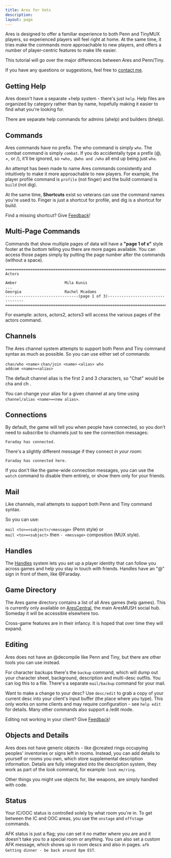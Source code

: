```yaml
---
title: Ares for Vets
description:
layout: page
---
```


Ares is designed to offer a familiar experience to both Penn and TinyMUX players, so experienced players will feel right at home. At the same time, it tries make the commands more approachable to new players, and offers a number of player-centric features to make life easier.

This tutorial will go over the major differences between Ares and Penn/Tiny.

If you have any questions or suggestions, feel free to [contact me](/feedback).

## Getting Help

Ares doesn't have a separate +help system - there's just `help`.   Help files are organized by category rather than by name, hopefully making it easier to find what you're looking for.  

There are separate help commands for admins (ahelp) and builders (bhelp). 

## Commands

Ares commands have no prefix.  The who command is simply `who`. The combat command is simply `combat`. If you do accidentally type a prefix (@, +, or /), it’ll be ignored, so `+who, @who and /who` all end up being just `who`.

An attempt has been made to name Ares commands consistently and intuitively to make it more approachable to new players.  For example, the player profile command is `profile` (not finger) and the build command is `build` (not dig).  

At the same time, **Shortcuts** exist so veterans can use the command names you're used to.  Finger is just a shortcut for profile, and dig is a shortcut for build.  

Find a missing shortcut?  Give [Feedback](/feedback)!

## Multi-Page Commands

Commands that show multiple pages of data will have a **"page 1 of x"** style footer at the bottom telling you there are more pages available.  You can access those pages simply by putting the page number after the commands (without a space).

    ==============================================================================
    Actors
    
    Amber                     Mila Kunis
    ...
    Georgia                   Rachel Mcadams
    --------------------------------(page 1 of 3)---------------------------------
    ==============================================================================

For example:   actors, actors2, actors3 will access the various pages of the actors command.

## Channels

The Ares channel system attempts to support both Penn and Tiny command syntax as much as possible.  So you can use either set of commands:

`chan/who <name>`
`chan/join <name>`
`<alias> who`  
`addcom <name>=<alias>` 

The default channel alias is the first 2 and 3 characters, so "Chat" would be cha <msg> and ch <msg>.  

You can change your alias for a given channel at any time using `channel/alias <name>=<new alias>`.

## Connections

By default, the game will tell you when people have connected, so you don't need to subscribe to channels just to see the connection messages:

    Faraday has connected.

There's a slightly different message if they connect *in your room*:

    Faraday has connected here.

If you don't like the game-wide connection messages, you can use the `watch` command to disable them entirely, or show them only for your friends.

## Mail

Like channels, mail attempts to support both Penn and Tiny command syntax.

So you can use:

`mail <to>=<subject>/<message>` (Penn style) or  
`mail <to>=<subject>` then `- <message>` composition (MUX style).

## Handles

The [Handles](/handles) system lets you set up a player identity that can follow you across games and help you stay in touch with friends.  Handles have an "@" sign in front of them, like @Faraday.

## Game Directory

The Ares game directory contains a list of all Ares games (help games).  This is currently only available on [AresCentral](/arescentral), the main AresMUSH social hub.  Someday it will be accessible elsewhere too.

Cross-game features are in their infancy.  It is hoped that over time they will expand.

## Editing

Ares does not have an @decompile like Penn and Tiny, but there are other tools you can use instead.

For character backups there's the `backup` command, which will dump out your character sheet, background, description and multi-desc outfits.  You can log this to a file. There's a separate `mail/backup` command for your mail.

Want to make a change to your desc?  Use `desc/edit` to grab a copy of your current desc into your client's input buffer (the place where you type).  This only works on some clients and may require configuration - see `help edit` for details.  Many other commands also support a /edit mode.

Editing not working in your client?  Give [Feedback](/feedback)!

## Objects and Details

Ares does not have generic objects - like @created rings occupying peoples' inventories or signs left in rooms.  Instead, you can add details to yourself or rooms you own, which store supplemental description information.  Details are fully integrated into the description system, they work as part of the look command, for example: `look me/ring`.

Other things you might use objects for, like weapons, are simply handled with code.

## Status

Your IC/OOC status is controlled solely by what room you're in.  To get between the IC and OOC areas, you use the `onstage` and `offstage` commands.

AFK status is just a flag; you can set it no matter where you are and it doesn't take you to a special room or anything.  You can also set a custom AFK message, which shows up in room descs and also in pages.  `afk Getting dinner - be back around 8pm EST`.  